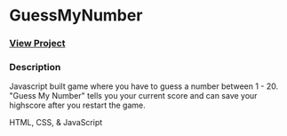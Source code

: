 # GuessMyNumber

### <a href="https://guessmynumbers.netlify.app/">View Project</a>

### Description
Javascript built game where you have to guess a number between 1 - 20. "Guess My Number" tells you your current score and can save your highscore after you restart the game.

HTML, CSS, & JavaScript

